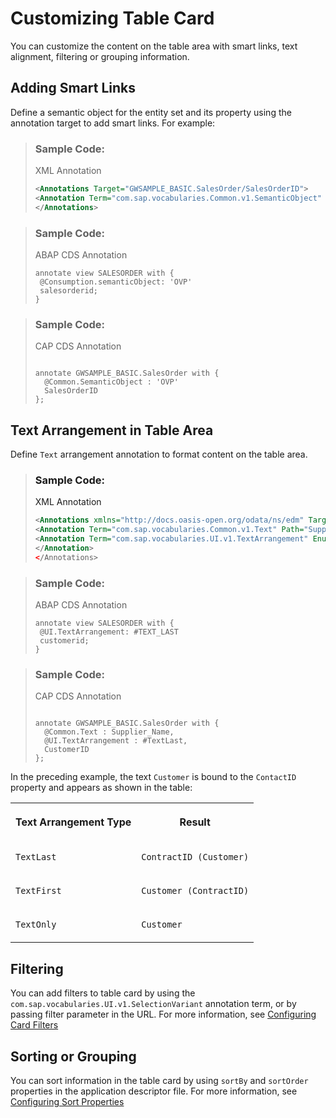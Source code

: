 <!-- loio9bc298eeaeaa4bf39f1fae582c1443f6 -->

# Customizing Table Card

You can customize the content on the table area with smart links, text alignment, filtering or grouping information.



## Adding Smart Links

Define a semantic object for the entity set and its property using the annotation target to add smart links. For example:

> ### Sample Code:  
> XML Annotation
> 
> ```xml
> <Annotations Target="GWSAMPLE_BASIC.SalesOrder/SalesOrderID">
> <Annotation Term="com.sap.vocabularies.Common.v1.SemanticObject" String="OVP" />
> </Annotations>
> 
> ```

> ### Sample Code:  
> ABAP CDS Annotation
> 
> ```
> annotate view SALESORDER with {
>  @Consumption.semanticObject: 'OVP'
>  salesorderid;
> }
> ```

> ### Sample Code:  
> CAP CDS Annotation
> 
> ```
> 
> annotate GWSAMPLE_BASIC.SalesOrder with {
>   @Common.SemanticObject : 'OVP'
>   SalesOrderID
> };
> ```



<a name="loio9bc298eeaeaa4bf39f1fae582c1443f6__section_khq_q32_2fb"/>

## Text Arrangement in Table Area

Define `Text` arrangement annotation to format content on the table area.

> ### Sample Code:  
> XML Annotation
> 
> ```xml
> <Annotations xmlns="http://docs.oasis-open.org/odata/ns/edm" Target="GWSAMPLE_BASIC.SalesOrder/CustomerID">
> <Annotation Term="com.sap.vocabularies.Common.v1.Text" Path="Supplier_Name"/>
> <Annotation Term="com.sap.vocabularies.UI.v1.TextArrangement" EnumMember="com.sap.vocabularies.UI.v1.TextArrangementType/TextLast" />
> </Annotation> 
> </Annotations>
> 
> ```

> ### Sample Code:  
> ABAP CDS Annotation
> 
> ```
> annotate view SALESORDER with {
>  @UI.TextArrangement: #TEXT_LAST
>  customerid;
> }
> ```

> ### Sample Code:  
> CAP CDS Annotation
> 
> ```
> 
> annotate GWSAMPLE_BASIC.SalesOrder with {
>   @Common.Text : Supplier_Name,
>   @UI.TextArrangement : #TextLast,
>   CustomerID
> };
> 
> ```

In the preceding example, the text `Customer` is bound to the `ContactID` property and appears as shown in the table:


<table>
<tr>
<th valign="top">

Text Arrangement Type

</th>
<th valign="top">

Result

</th>
</tr>
<tr>
<td valign="top">

`TextLast`

</td>
<td valign="top">

`ContractID (Customer)`

</td>
</tr>
<tr>
<td valign="top">

`TextFirst`

</td>
<td valign="top">

`Customer (ContractID)`

</td>
</tr>
<tr>
<td valign="top">

`TextOnly`

</td>
<td valign="top">

`Customer`

</td>
</tr>
</table>



<a name="loio9bc298eeaeaa4bf39f1fae582c1443f6__section_z4h_pj2_2fb"/>

## Filtering

You can add filters to table card by using the `com.sap.vocabularies.UI.v1.SelectionVariant` annotation term, or by passing filter parameter in the URL. For more information, see [Configuring Card Filters](configuring-card-filters-ecde99f.md)



<a name="loio9bc298eeaeaa4bf39f1fae582c1443f6__section_zmn_qj2_2fb"/>

## Sorting or Grouping

You can sort information in the table card by using `sortBy` and `sortOrder` properties in the application descriptor file. For more information, see [Configuring Sort Properties](configuring-sort-properties-41af842.md)

